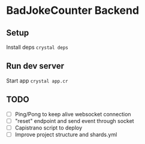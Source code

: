 # BadJokeCounter Backend

## Setup
Install deps
`crystal deps`

## Run dev server
Start app
`crystal app.cr`

## TODO
- [ ] Ping/Pong to keep alive websocket connection
- [ ] "reset" endpoint and send event through socket
- [ ] Capistrano script to deploy
- [ ] Improve project structure and shards.yml
